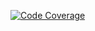 [![Code Coverage](https://img.shields.io/codecov/c/github/sakibulhasan/person-service/master.svg)](https://codecov.io/github/sakibulhasan/person-service?branch=master)
